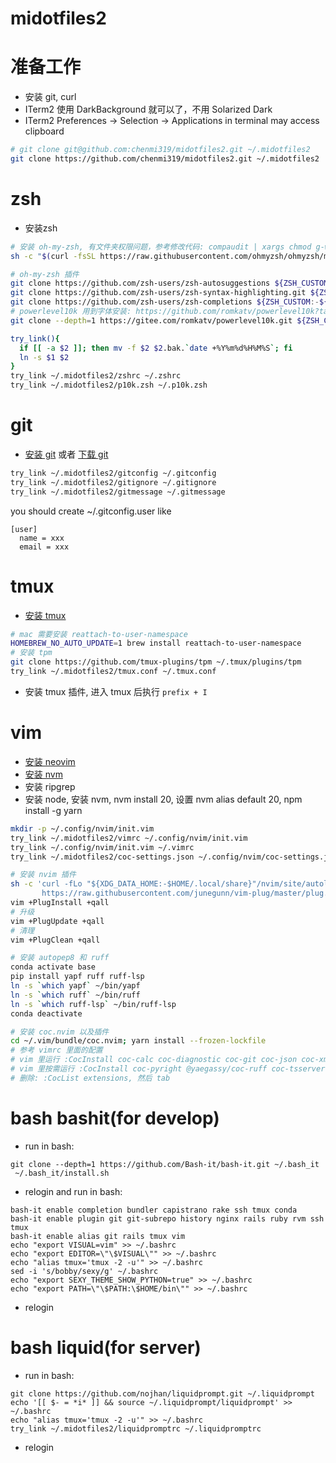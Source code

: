 # midotfiles2

# 准备工作
* 安装 git, curl
* ITerm2 使用 DarkBackground 就可以了，不用 Solarized Dark
* ITerm2 Preferences -> Selection -> Applications in terminal may access clipboard
```bash
# git clone git@github.com:chenmi319/midotfiles2.git ~/.midotfiles2
git clone https://github.com/chenmi319/midotfiles2.git ~/.midotfiles2
```

# zsh
* 安装zsh
```bash
# 安装 oh-my-zsh, 有文件夹权限问题，参考修改代码: compaudit | xargs chmod g-w,o-w
sh -c "$(curl -fsSL https://raw.githubusercontent.com/ohmyzsh/ohmyzsh/master/tools/install.sh)"

# oh-my-zsh 插件
git clone https://github.com/zsh-users/zsh-autosuggestions ${ZSH_CUSTOM:-~/.oh-my-zsh/custom}/plugins/zsh-autosuggestions
git clone https://github.com/zsh-users/zsh-syntax-highlighting.git ${ZSH_CUSTOM:-~/.oh-my-zsh/custom}/plugins/zsh-syntax-highlighting
git clone https://github.com/zsh-users/zsh-completions ${ZSH_CUSTOM:-${ZSH:-~/.oh-my-zsh}/custom}/plugins/zsh-completions
# powerlevel10k 用到字体安装: https://github.com/romkatv/powerlevel10k?tab=readme-ov-file#fonts
git clone --depth=1 https://gitee.com/romkatv/powerlevel10k.git ${ZSH_CUSTOM:-$HOME/.oh-my-zsh/custom}/themes/powerlevel10k

try_link(){
  if [[ -a $2 ]]; then mv -f $2 $2.bak.`date +%Y%m%d%H%M%S`; fi
  ln -s $1 $2
}
try_link ~/.midotfiles2/zshrc ~/.zshrc
try_link ~/.midotfiles2/p10k.zsh ~/.p10k.zsh
```



# git
* [安装 git](https://git-scm.com/book/en/v2/Getting-Started-Installing-Git) 或者 [下载 git](https://git-scm.com/downloads)
```bash
try_link ~/.midotfiles2/gitconfig ~/.gitconfig
try_link ~/.midotfiles2/gitignore ~/.gitignore
try_link ~/.midotfiles2/gitmessage ~/.gitmessage
```
you should create ~/.gitconfig.user like
```
[user]
  name = xxx
  email = xxx
```


# tmux
* [安装 tmux](https://github.com/tmux/tmux/wiki/Installing)
```bash
# mac 需要安装 reattach-to-user-namespace
HOMEBREW_NO_AUTO_UPDATE=1 brew install reattach-to-user-namespace
# 安装 tpm
git clone https://github.com/tmux-plugins/tpm ~/.tmux/plugins/tpm
try_link ~/.midotfiles2/tmux.conf ~/.tmux.conf
```
* 安装 tmux 插件, 进入 tmux 后执行 `prefix + I`


# vim
* [安装 neovim](https://github.com/neovim/neovim/blob/master/INSTALL.md)
* [安装 nvm](https://github.com/nvm-sh/nvm?tab=readme-ov-file#installing-and-updating)
* 安装 ripgrep
* 安装 node, 安装 nvm, nvm install 20, 设置 nvm alias default 20, npm install -g yarn
```bash
mkdir -p ~/.config/nvim/init.vim
try_link ~/.midotfiles2/vimrc ~/.config/nvim/init.vim
try_link ~/.config/nvim/init.vim ~/.vimrc
try_link ~/.midotfiles2/coc-settings.json ~/.config/nvim/coc-settings.json

# 安装 nvim 插件
sh -c 'curl -fLo "${XDG_DATA_HOME:-$HOME/.local/share}"/nvim/site/autoload/plug.vim --create-dirs \
       https://raw.githubusercontent.com/junegunn/vim-plug/master/plug.vim'
vim +PlugInstall +qall
# 升级
vim +PlugUpdate +qall
# 清理
vim +PlugClean +qall

# 安装 autopep8 和 ruff
conda activate base
pip install yapf ruff ruff-lsp
ln -s `which yapf` ~/bin/yapf
ln -s `which ruff` ~/bin/ruff
ln -s `which ruff-lsp` ~/bin/ruff-lsp
conda deactivate

# 安装 coc.nvim 以及插件
cd ~/.vim/bundle/coc.nvim; yarn install --frozen-lockfile
# 参考 vimrc 里面的配置
# vim 里运行 :CocInstall coc-calc coc-diagnostic coc-git coc-json coc-xml coc-yaml coc-pairs coc-lists
# vim 里按需运行 :CocInstall coc-pyright @yaegassy/coc-ruff coc-tsserver coc-solargraph coc-sh coc-docker @yaegassy/coc-nginx coc-markdownlint coc-sql coc-html @yaegassy/coc-tailwindcss3 coc-prettier
# 删除: :CocList extensions, 然后 tab
```



# bash bashit(for develop)
* run in bash:
```
git clone --depth=1 https://github.com/Bash-it/bash-it.git ~/.bash_it
 ~/.bash_it/install.sh
```
* relogin and run in bash:
```
bash-it enable completion bundler capistrano rake ssh tmux conda
bash-it enable plugin git git-subrepo history nginx rails ruby rvm ssh tmux
bash-it enable alias git rails tmux vim
echo "export VISUAL=vim" >> ~/.bashrc
echo "export EDITOR=\"\$VISUAL\"" >> ~/.bashrc
echo "alias tmux='tmux -2 -u'" >> ~/.bashrc
sed -i 's/bobby/sexy/g' ~/.bashrc
echo "export SEXY_THEME_SHOW_PYTHON=true" >> ~/.bashrc
echo "export PATH=\"\$PATH:\$HOME/bin\"" >> ~/.bashrc
```
* relogin

# bash liquid(for server)
* run in bash:
```
git clone https://github.com/nojhan/liquidprompt.git ~/.liquidprompt
echo '[[ $- = *i* ]] && source ~/.liquidprompt/liquidprompt' >> ~/.bashrc
echo "alias tmux='tmux -2 -u'" >> ~/.bashrc
try_link ~/.midotfiles2/liquidpromptrc ~/.liquidpromptrc
```
* relogin
